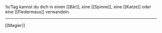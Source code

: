 1x/Tag kannst du dich in einen [[Bär]], eine [[Spinne]], eine [[Katze]] oder eine [[Fledermaus]] verwandeln. 

---
[[Magier]]